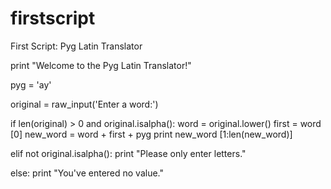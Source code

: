 firstscript
===========

First Script: Pyg Latin Translator

print "Welcome to the Pyg Latin Translator!"

pyg = 'ay'

original = raw_input('Enter a word:')

if len(original) > 0 and original.isalpha():
    word = original.lower()
    first = word [0]
    new_word = word + first + pyg
    print new_word [1:len(new_word)]

elif not original.isalpha():
    print "Please only enter letters."
    
else:
    print "You've entered no value."
